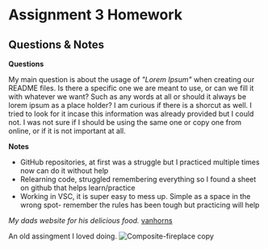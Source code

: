 # Assignment 3 Homework

## Questions & Notes

**Questions**

My main question is about the usage of _"Lorem_ _Ipsum"_ when creating our README files. Is there a specific one we are meant to use, or can we fill it with whatever we want? Such as any words at all or should it always be lorem ipsum as a place holder? I am curious if there is a shorcut as well. I tried to look for it incase this information was already provided but I could not. I was not sure if I should be using the same one or copy one from online, or if it is not important at all. 

**Notes**

- GitHub repositories, at first was a struggle but I practiced multiple times now can do it without help
- Relearning code, struggled remembering everything so I found a sheet on github that helps learn/practice
- Working in VSC, it is super easy to mess up. Simple as a space in the wrong spot- remember the rules has been tough but practicing will help
  
_My dads website for his delicious food._
[vanhorns](https://www.vanhorns.com/)

An old assingment I loved doing. 
![Composite-fireplace copy](https://github.com/user-attachments/assets/9b887eb7-f195-4b67-a061-ab6d1a695056)
